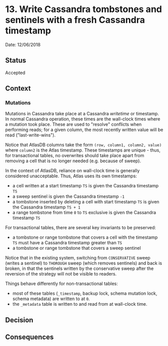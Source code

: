 # 13. Write Cassandra tombstones and sentinels with a fresh Cassandra timestamp

Date: 12/06/2018

## Status

Accepted

## Context

### Mutations

Mutations in Cassandra take place at a Cassandra *writetime* or timestamp. In normal Cassandra operation, these times
are the wall-clock times where a mutation took place. These are used to "resolve" conflicts when performing reads;
for a given column, the most recently written value will be read ("last-write-wins").

Notice that AtlasDB columns take the form `(row, column1, column2, value)` where `column2` is the Atlas timestamp.
These timestamps are unique - thus, for transactional tables, no overwrites should take place apart from removing
a cell that is no longer needed (e.g. because of sweep).

In the context of AtlasDB, reliance on wall-clock time is generally considered unacceptable. Thus, Atlas uses its
own timestamps:

- a cell written at a start timestamp `TS` is given the Cassandra timestamp `TS`
- a sweep sentinel is given the Cassandra timestamp `-1`
- a tombstone inserted by deleting a cell with start timestamp `TS` is given the Cassandra timestamp `TS + 1`
- a range tombstone from time `0` to `TS` exclusive is given the Cassandra timestamp `TS`

For transactional tables, there are several key invariants to be preserved:

- a tombstone or range tombstone that covers a cell with the timestamp `TS` must have a Cassandra timestamp greater
  than `TS`
- a tombstone or range tombstone that covers a sweep sentinel

Notice that in the existing system, switching from `CONSERVATIVE` sweep (writes a sentinel) to `THOROUGH` sweep
(which removes sentinels) and back is broken, in that the sentinels written by the conservative sweep after
the reversion of the strategy will not be visible to readers.

Things behave differently for non-transactional tables:

- most of these tables (`_timestamp`, backup lock, schema mutation lock, schema metadata) are written to at `0`. 
- the `_metadata` table is written to and read from at wall-clock time.

## Decision


## Consequences

